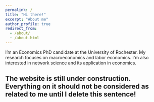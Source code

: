 ```yaml
---
permalink: /
title: "Hi there!"
excerpt: "About me"
author_profile: true
redirect_from: 
  - /about/
  - /about.html
---
```


I’m an Economics PhD candidate at the University of Rochester. My research focuses on macroeconomics and labor economics. I'm also interested in network science and its application in economics.

## The website is still under construction. Everything on it should not be considered as related to me until I delete this sentence!

